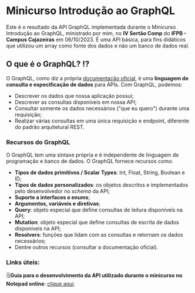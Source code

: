 # Minicurso Introdução ao GraphQL

Este é o resultado da API GraphQL implementada durante o Minicurso Introdução ao GraphQL, ministrado por mim, no **IV Sertão Comp** do **IFPB - Campus Cajazeiras** em 06/10/2023. É uma API básica, para fins didáticos
que utilizou um array como fonte dos dados e não um banco de dados real. 

## O que é o GraphQL? ⁉️

O GraphQL, como diz a própria [documentação oficial](https://graphql.org/learn/), é uma **linguagem de consulta e especificação de dados** para APIs. Com GraphQL, podemos:

- Descrever os dados que nossa aplicação possui;
- Descrever as consultas disponíveis em nossa API;
- Consultar somente os dados necessários ("que eu quero") durante uma requisição;
- Realizar várias consultas em uma única requisição e endpoint, diferente do padrão arquitetural REST.

### Recursos do GraphQL

O GraphQL tem uma sintaxe própria e é independente de linguagem de programação e banco de dados. O GraphQL fornece recursos como:

- **Tipos de dados primitivos / Scalar Types**: Int, Float, String, Boolean e ID;
- **Tipos de dados personalizados**: os objetos descritos e implementados pelo desenvolvedor no *schema* da API;
- **Suporte a interfaces e enums**;
- **Argumentos, variáveis e diretivas**;
- **Query**: objeto especial que define consultas de leitura disponíveis na API;
- **Mutation**: objeto especial que define consultas de escrita de dados disponíveis na API;
- **Resolvers**: funções que lidam com as consultas e retornam os dados necessários;
- Dentre outros recursos (consultar a documentação oficial).

### Links úteis:

🗒️**Guia para o desenvolvimento da API utilizado durante o minicurso no Notepad online**: [clique aqui](https://www.invertexto.com/minicursographql).

